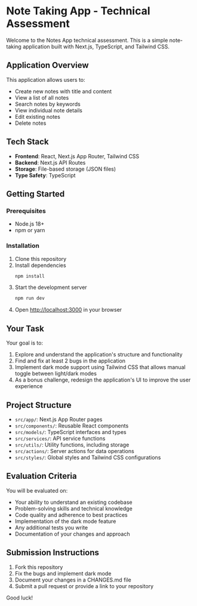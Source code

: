# Note Taking App - Technical Assessment

Welcome to the Notes App technical assessment. This is a simple note-taking application built with Next.js, TypeScript, and Tailwind CSS.

## Application Overview

This application allows users to:

- Create new notes with title and content
- View a list of all notes
- Search notes by keywords
- View individual note details
- Edit existing notes
- Delete notes

## Tech Stack

- **Frontend**: React, Next.js App Router, Tailwind CSS
- **Backend**: Next.js API Routes
- **Storage**: File-based storage (JSON files)
- **Type Safety**: TypeScript

## Getting Started

### Prerequisites

- Node.js 18+
- npm or yarn

### Installation

1. Clone this repository
2. Install dependencies
   ```bash
   npm install
   ```
3. Start the development server
   ```bash
   npm run dev
   ```
4. Open [http://localhost:3000](http://localhost:3000) in your browser

## Your Task

Your goal is to:

1. Explore and understand the application's structure and functionality
2. Find and fix at least 2 bugs in the application
3. Implement dark mode support using Tailwind CSS that allows manual toggle between light/dark modes
4. As a bonus challenge, redesign the application's UI to improve the user experience

## Project Structure

- `src/app/`: Next.js App Router pages
- `src/components/`: Reusable React components
- `src/models/`: TypeScript interfaces and types
- `src/services/`: API service functions
- `src/utils/`: Utility functions, including storage
- `src/actions/`: Server actions for data operations
- `src/styles/`: Global styles and Tailwind CSS configurations

## Evaluation Criteria

You will be evaluated on:

- Your ability to understand an existing codebase
- Problem-solving skills and technical knowledge
- Code quality and adherence to best practices
- Implementation of the dark mode feature
- Any additional tests you write
- Documentation of your changes and approach

## Submission Instructions

1. Fork this repository
2. Fix the bugs and implement dark mode
3. Document your changes in a CHANGES.md file
4. Submit a pull request or provide a link to your repository

Good luck!
